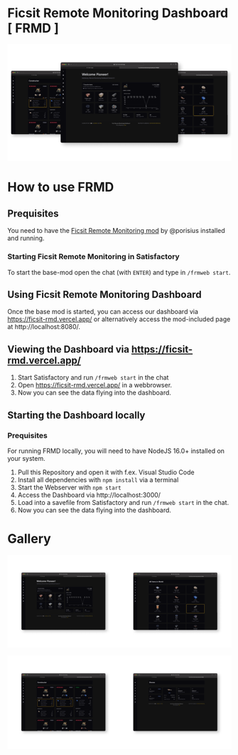 # Ficsit Remote Monitoring Dashboard [ FRMD ]
![my_image](./docs/assets/header_image.png)

<!-- ## A nicely designed Dashboard for the Ficsit Remote Monitoring Mod.  -->
<!-- 
<br/>
<br/> -->

# How to use FRMD 
## Prequisites
You need to have the [Ficsit Remote Monitoring mod](https://ficsit.app/mod/FicsitRemoteMonitoring) by @porisius installed and running.
### Starting Ficsit Remote Monitoring in Satisfactory
To start the base-mod open the chat (with `ENTER`) and type in `/frmweb start`.

## Using Ficsit Remote Monitoring Dashboard
Once the base mod is started, you can access our dashboard via https://ficsit-rmd.vercel.app/ or alternatively access the mod-included page at http://localhost:8080/. 

## Viewing the Dashboard via https://ficsit-rmd.vercel.app/
1. Start Satisfactory and run `/frmweb start` in the chat
2. Open https://ficsit-rmd.vercel.app/ in a webbrowser.
2. Now you can see the data flying into the dashboard.

## Starting the Dashboard locally
### Prequisites
For running FRMD locally, you will need to have NodeJS 16.0+ installed on your system.

1. Pull this Repository and open it with f.ex. Visual Studio Code
2. Install all dependencies with `npm install` via a terminal
2. Start the Webserver with `npm start`
3. Access the Dashboard via http://localhost:3000/
4. Load into a savefile from Satisfactory and run `/frmweb start` in the chat. 
5. Now you can see the data flying into the dashboard.


# Gallery
![my_image](./docs/assets/Frame%201592.png)

![my_image](./docs/assets/Frame%201593.png)